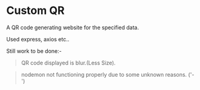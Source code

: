 # Custom QR
A QR code generating website for the specified data.

Used express, axios etc..

Still work to be done:- 

 > QR code displayed is blur.(Less Size).

 > nodemon not functioning properly due to some unknown reasons. ('-')